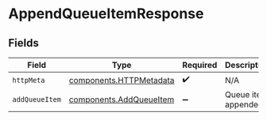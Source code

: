 # AppendQueueItemResponse


## Fields

| Field                                                              | Type                                                               | Required                                                           | Description                                                        |
| ------------------------------------------------------------------ | ------------------------------------------------------------------ | ------------------------------------------------------------------ | ------------------------------------------------------------------ |
| `httpMeta`                                                         | [components.HTTPMetadata](../../models/components/httpmetadata.md) | :heavy_check_mark:                                                 | N/A                                                                |
| `addQueueItem`                                                     | [components.AddQueueItem](../../models/components/addqueueitem.md) | :heavy_minus_sign:                                                 | Queue item appended                                                |